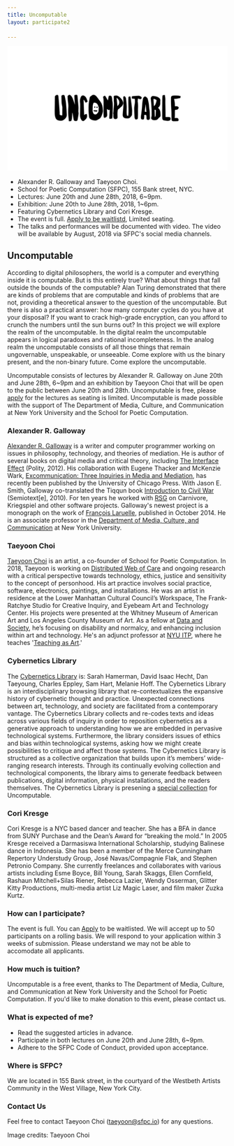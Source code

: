 ```yaml
---
title: Uncomputable
layout: participate2

---
```


![](/static/img/participate/uncomputable2.jpg )

- Alexander R. Galloway and Taeyoon Choi.
- School for Poetic Computation (SFPC), 155 Bank street, NYC. 
- Lectures: June 20th and June 28th, 2018, 6~9pm.
- Exhibition: June 20th to June 28th, 2018, 1~6pm.
- Featuring Cybernetics Library and Cori Kresge. 
- The event is full. [Apply to be waitlistd](https://airtable.com/shreKLUM5BDyu2zMi), Limited seating. 
- The talks and performances will be documented with video. The video will be available by August, 2018 via SFPC's social media channels. 


## Uncomputable


According to digital philosophers, the world is a computer and everything inside it is computable. But is this entirely true? What about things that fall outside the bounds of the computable? Alan Turing demonstrated that there are kinds of problems that are computable and kinds of problems that are not, providing a theoretical answer to the question of the uncomputable. But there is also a practical answer: how many computer cycles do you have at your disposal? If you want to crack high-grade encryption, can you afford to crunch the numbers until the sun burns out? In this project we will explore the realm of the uncomputable. In the digital realm the uncomputable appears in logical paradoxes and rational incompleteness. In the analog realm the uncomputable consists of all those things that remain ungovernable, unspeakable, or unseeable. Come explore with us the binary present, and the non-binary future. Come explore the uncomputable.

Uncomputable consists of lectures by Alexander R. Galloway on June 20th and June 28th, 6~9pm and an exhibition by Taeyoon Choi that will be open to the public between June 20th and 28th. Uncomputable is free, please [apply](https://airtable.com/shreKLUM5BDyu2zMi) for the lectures as seating is limited. Uncomputable is made possible with the support of The Department of Media, Culture, and Communication at New York University and the School for Poetic Computation. 


### Alexander R. Galloway 
 

[Alexander R. Galloway](http://cultureandcommunication.org/galloway/) is a writer and computer programmer working on issues in philosophy, technology, and theories of mediation. He is author of several books on digital media and critical theory, including [The Interface Effect](http://www.wiley.com/WileyCDA/WileyTitle/productCd-0745662528.html) (Polity, 2012). His collaboration with Eugene Thacker and McKenzie Wark, [Excommunication: Three Inquiries in Media and Mediation](http://press.uchicago.edu/ucp/books/book/chicago/E/bo14413838.html), has recently been published by the University of Chicago Press. With Jason E. Smith, Galloway co-translated the Tiqqun book [Introduction to Civil War](http://mitpress.mit.edu/books/introduction-civil-war) (Semiotext[e], 2010). For ten years he worked with [RSG](http://r-s-g.org/) on Carnivore, Kriegspiel and other software projects. Galloway's newest project is a monograph on the work of [François Laruelle](https://www.upress.umn.edu/book-division/books/laruelle), published in October 2014. He is an associate professor in the [Department of Media, Culture, and Communication](https://steinhardt.nyu.edu/mcc/) at New York University.

### Taeyoon Choi


[Taeyoon Choi](http://taeyoonchoi.com) is an artist, a co-founder of School for Poetic Computation. In 2018, Taeyoon is working on [Distributed Web of Care](https://dwc-tchoi8.hashbase.io) and ongoing research with a critical perspective towards technology, ethics, justice and sensitivity to the concept of personhood. His art practice involves social practice, software, electronics, paintings, and installations. He was an artist in residence at the Lower Manhattan Cultural Council’s Workspace, The Frank-Ratchye Studio for Creative Inquiry, and Eyebeam Art and Technology Center. His projects were presented at the Whitney Museum of American Art and Los Angeles County Museum of Art. As a fellow at [Data and Society](http://datasociety.org), he’s focusing on disability and normalcy, and enhancing inclusion within art and technology. He's an adjunct professor at [NYU ITP](https://tisch.nyu.edu/itp), where he teaches '[Teaching as Art](https://tchoi8.github.io/teachingasart/).' 

### Cybernetics Library 

The [Cybernetics Library](https://cybernetics.social/library/) is: Sarah Hamerman, David Isaac Hecht, Dan Taeyoung, Charles Eppley, Sam Hart, Melanie Hoff. The Cybernetics Library is an interdisciplinary browsing library that re-contextualizes the expansive history of cybernetic thought and practice. Unexpected connections between art, technology, and society are facilitated from a contemporary vantage. The Cybernetics Library collects and re-codes texts and ideas across various fields of inquiry in order to reposition cybernetics as a generative approach to understanding how we are embedded in pervasive technological systems. Furthermore, the library considers issues of ethics and bias within technological systems, asking how we might create possibilities to critique and affect those systems. The Cybernetics Library is structured as a collective organization that builds upon it’s members’ wide-ranging research interests. Through its continually evolving collection and technological components, the library aims to generate feedback between publications, digital information, physical installations, and the readers themselves. The Cybernetics Library is presening a [special collection](https://www.librarything.com/catalog/CyberneticsCon/uncomputable) for Uncomputable. 


### Cori Kresge
 
Cori Kresge is a NYC based dancer and teacher. She has a BFA in dance from SUNY Purchase and the Dean’s Award for “breaking the mold.” In 2005 Kresge received a Darmasiswa International Scholarship, studying Balinese dance in Indonesia. She has been a member of the Merce Cunningham Repertory Understudy Group, José Navas/Compagnie Flak, and Stephen Petronio Company. She currently freelances and collaborates with various artists including Esme Boyce, Bill Young, Sarah Skaggs, Ellen Cornfield, Rashaun Mitchell+Silas Riener, Rebecca Lazier, Wendy Osserman, Glitter Kitty Productions, multi-media artist Liz Magic Laser, and film maker Zuzka Kurtz.

### How can I participate? 
The event is full. You can [Apply](https://airtable.com/shreKLUM5BDyu2zMi) to be waitlisted. We will accept up to 50 participants on a rolling basis. We will respond to your application within 3 weeks of submission. Please understand we may not be able to accomodate all applicants.


### How much is tuition?

Uncomputable is a free event, thanks to The Department of Media, Culture, and Communication at New York University and the School for Poetic Computation. If you'd like to make donation to this event, please contact us. 

### What is expected of me?

- Read the suggested articles in advance.
- Participate in both lectures on June 20th and June 28th, 6~9pm.
- Adhere to the SFPC Code of Conduct, provided upon acceptance. 


### Where is SFPC?

We are located in 155 Bank street, in the courtyard of the Westbeth Artists Community in the West Village, New York City.

### Contact Us

Feel free to contact Taeyoon Choi (taeyoon@sfpc.io) for any questions.

Image credits: Taeyoon Choi 
